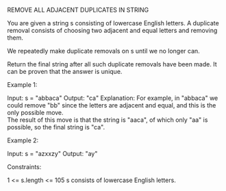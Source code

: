 ﻿REMOVE ALL ADJACENT DUPLICATES IN STRING

You are given a string s consisting of lowercase English letters. A duplicate removal consists of choosing two adjacent and equal letters and removing them.

We repeatedly make duplicate removals on s until we no longer can.

Return the final string after all such duplicate removals have been made. It can be proven that the answer is unique.

 

Example 1:

Input: s = "abbaca"
Output: "ca"
Explanation: 
For example, in "abbaca" we could remove "bb" since the letters are adjacent and equal, and this is the only possible move.  
The result of this move is that the string is "aaca", of which only "aa" is possible, so the final string is "ca".

Example 2:

Input: s = "azxxzy"
Output: "ay"
 

Constraints:

1 <= s.length <= 105
s consists of lowercase English letters.